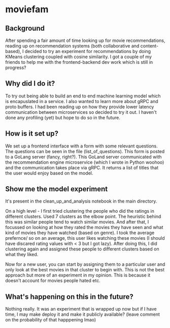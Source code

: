 # moviefam

## Background
After spending a fair amount of time looking up for movie recommendations, reading up on recommendation systems (both collaborative and content-based), I decided to try an experiment for recommendations by doing KMeans clustering coupled with cosine similarity. I got a couple of my friends to help me with the frontend-backend dev work which is still in progress?

## Why did I do it?
To try out being able to build an end to end machine learning model which is encapuslated in a service. I also wanted to learn more about gRPC and proto buffers. I had been reading up on how they provide lower latency communication between microservices so decided to try it out. I haven't done any profiling (yet) but hope to do so in the future.

## How is it set up?
We set up a frontend interface with a form with some relevant questions. The questions can be seen in the file (list_of_questions). This form is posted to a GoLang server (fancy, right?). This GoLand server communicated with the recommendation engine microservice (which I wrote in Python woohoo) and the communication takes place via gRPC. It returns a list of titles that the user would enjoy based on the model. 

## Show me the model experiment
It's present in the clean_up_and_analysis notebook in the main directory. 

On a high level - I first tried clustering the people who did the ratings in different clusters. Used 7 clusters as the elbow point. The heuristic behind this was similar people tend to watch similar movies. And after that, I focussed on looking at how they rated the movies they have seen and what kind of movies they have watched (based on genre). I took the average prefernce/ so on an average, this user likes watching these movies (I should have discared rating values with < 3 but I got lazy). After doing this, I did clustering again and assigned these people to different clusters based on what they liked. 

Now for a new user, you can start by assigning them to a particular user and only look at the best movies in that cluster to begin with. This is not the best approach but more of an experiment in my opinion. This is because it doesn't account for movies people hated etc. 

## What's happening on this in the future?
Nothing really. It was an experiment that is wrapped up now but if I have time, I may make deploy it and make it publicly available? (leave comment on the probability of that happpening lmao)
